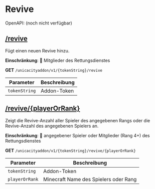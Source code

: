 # Revive

OpenAPI: (noch nicht verfügbar)

## [/revive](https://rettichlp.de:8443/unicacityaddon/v1/dhgpsklnag2354668ec1d905xcv34d9bdee4b877/revive)

Fügt einen neuen Revive hinzu.

**Einschränkung**: 🔐 Mitglieder des Rettungsdienstes

**GET** `/unicacityaddon/v1/{tokenString}/revive`

| Parameter     | Beschreibung |
|---------------|--------------|
| `tokenString` | Addon-Token  |

## [/revive/{playerOrRank}](https://rettichlp.de:8443/unicacityaddon/v1/dhgpsklnag2354668ec1d905xcv34d9bdee4b877/revive/RettichLP)

Zeigt die Revive-Anzahl aller Spieler des angegebenen Rangs oder die Revive-Anzahl des angegebenen Spielers an.

**Einschränkung**: 🔐 angegebener Spieler oder Mitglieder (Rang 4+) des Rettungsdienstes

**GET** `/unicacityaddon/v1/{tokenString}/revive/{playerOrRank}`

| Parameter      | Beschreibung                          |
|----------------|---------------------------------------|
| `tokenString`  | Addon-Token                           |
| `playerOrRank` | Minecraft Name des Spielers oder Rang |
